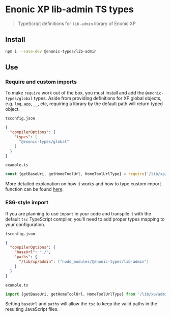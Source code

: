 # Enonic XP lib-admin TS types

> TypeScript definitions for `lib-admin` library of Enonic XP

## Install

```bash
npm i --save-dev @enonic-types/lib-admin
```

## Use

### Require and custom imports

To make `require` work out of the box, you must install and add the `@enonic-types/global` types. Aside from providing definitions for XP
global objects, e.g. `log`, `app`, `__`, etc, requiring a library by the default path will return typed object.

`tsconfig.json`

```json
{
  "compilerOptions": {
    "types": [
      "@enonic-types/global"
    ]
  }
}
```

`example.ts`

```ts
const {getBaseUri, getHomeToolUrl, HomeToolUrlType} = require('/lib/xp/admin');
```

More detailed explanation on how it works and how to type custom import function can be
found [here](https://developer.enonic.com/docs/xp/stable/api).

### ES6-style import

If you are planning to use `import` in your code and transpile it with the default `tsc` TypeScript compiler, you'll need to add proper
types mapping to your configuration.

`tsconfig.json`

```json
{
  "compilerOptions": {
    "baseUrl": "./",
    "paths": {
      "/lib/xp/admin": ["node_modules/@enonic-types/lib-admin"]
    }
  }
}
```

`example.ts`

```ts
import {getBaseUri, getHomeToolUrl, HomeToolUrlType} from '/lib/xp/admin';
```

Setting `baseUrl` and `paths` will allow the `tsc` to keep the valid paths in the resulting JavaScript files.
